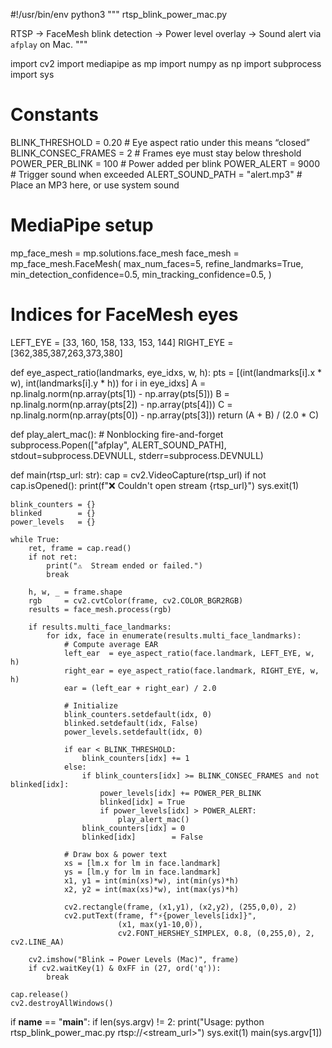 #!/usr/bin/env python3
"""
rtsp_blink_power_mac.py

RTSP → FaceMesh blink detection → Power level overlay → Sound alert via `afplay` on Mac.
"""

import cv2
import mediapipe as mp
import numpy as np
import subprocess
import sys

# Constants
BLINK_THRESHOLD      = 0.20    # Eye aspect ratio under this means “closed”
BLINK_CONSEC_FRAMES  = 2       # Frames eye must stay below threshold
POWER_PER_BLINK      = 100     # Power added per blink
POWER_ALERT          = 9000    # Trigger sound when exceeded
ALERT_SOUND_PATH     = "alert.mp3"  # Place an MP3 here, or use system sound

# MediaPipe setup
mp_face_mesh = mp.solutions.face_mesh
face_mesh = mp_face_mesh.FaceMesh(
    max_num_faces=5,
    refine_landmarks=True,
    min_detection_confidence=0.5,
    min_tracking_confidence=0.5,
)

# Indices for FaceMesh eyes
LEFT_EYE  = [33, 160, 158, 133, 153, 144]
RIGHT_EYE = [362,385,387,263,373,380]

def eye_aspect_ratio(landmarks, eye_idxs, w, h):
    pts = [(int(landmarks[i].x * w), int(landmarks[i].y * h)) for i in eye_idxs]
    A = np.linalg.norm(np.array(pts[1]) - np.array(pts[5]))
    B = np.linalg.norm(np.array(pts[2]) - np.array(pts[4]))
    C = np.linalg.norm(np.array(pts[0]) - np.array(pts[3]))
    return (A + B) / (2.0 * C)

def play_alert_mac():
    # Nonblocking fire-and-forget
    subprocess.Popen(["afplay", ALERT_SOUND_PATH], stdout=subprocess.DEVNULL, stderr=subprocess.DEVNULL)

def main(rtsp_url: str):
    cap = cv2.VideoCapture(rtsp_url)
    if not cap.isOpened():
        print(f"❌ Couldn't open stream {rtsp_url}")
        sys.exit(1)

    blink_counters = {}
    blinked        = {}
    power_levels   = {}

    while True:
        ret, frame = cap.read()
        if not ret:
            print("⚠️  Stream ended or failed.")
            break

        h, w, _ = frame.shape
        rgb     = cv2.cvtColor(frame, cv2.COLOR_BGR2RGB)
        results = face_mesh.process(rgb)

        if results.multi_face_landmarks:
            for idx, face in enumerate(results.multi_face_landmarks):
                # Compute average EAR
                left_ear  = eye_aspect_ratio(face.landmark, LEFT_EYE, w, h)
                right_ear = eye_aspect_ratio(face.landmark, RIGHT_EYE, w, h)
                ear = (left_ear + right_ear) / 2.0

                # Initialize
                blink_counters.setdefault(idx, 0)
                blinked.setdefault(idx, False)
                power_levels.setdefault(idx, 0)

                if ear < BLINK_THRESHOLD:
                    blink_counters[idx] += 1
                else:
                    if blink_counters[idx] >= BLINK_CONSEC_FRAMES and not blinked[idx]:
                        power_levels[idx] += POWER_PER_BLINK
                        blinked[idx] = True
                        if power_levels[idx] > POWER_ALERT:
                            play_alert_mac()
                    blink_counters[idx] = 0
                    blinked[idx]        = False

                # Draw box & power text
                xs = [lm.x for lm in face.landmark]
                ys = [lm.y for lm in face.landmark]
                x1, y1 = int(min(xs)*w), int(min(ys)*h)
                x2, y2 = int(max(xs)*w), int(max(ys)*h)

                cv2.rectangle(frame, (x1,y1), (x2,y2), (255,0,0), 2)
                cv2.putText(frame, f"⚡{power_levels[idx]}",
                            (x1, max(y1-10,0)),
                            cv2.FONT_HERSHEY_SIMPLEX, 0.8, (0,255,0), 2, cv2.LINE_AA)

        cv2.imshow("Blink → Power Levels (Mac)", frame)
        if cv2.waitKey(1) & 0xFF in (27, ord('q')):
            break

    cap.release()
    cv2.destroyAllWindows()

if __name__ == "__main__":
    if len(sys.argv) != 2:
        print("Usage: python rtsp_blink_power_mac.py rtsp://<stream_url>")
        sys.exit(1)
    main(sys.argv[1])
